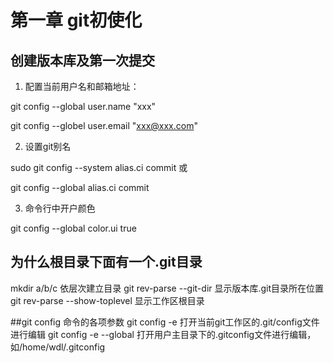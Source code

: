 # 第一章 git初使化

## 创建版本库及第一次提交

 1. 配置当前用户名和邮箱地址：

 git config --global user.name "xxx"

 git config --globel user.email "xxx@xxx.com"

 2. 设置git别名

 sudo git config --system alias.ci commit 或

 git config --global alias.ci commit

 3. 命令行中开户颜色

 git config --global color.ui true

## 为什么根目录下面有一个.git目录

mkdir a/b/c 依层次建立目录
git rev-parse --git-dir 显示版本库.git目录所在位置
git rev-parse --show-toplevel 显示工作区根目录

##git config 命令的各项参数
git config -e 打开当前git工作区的.git/config文件进行编辑
git config -e --global 打开用户主目录下的.gitconfig文件进行编辑，如/home/wdl/.gitconfig






